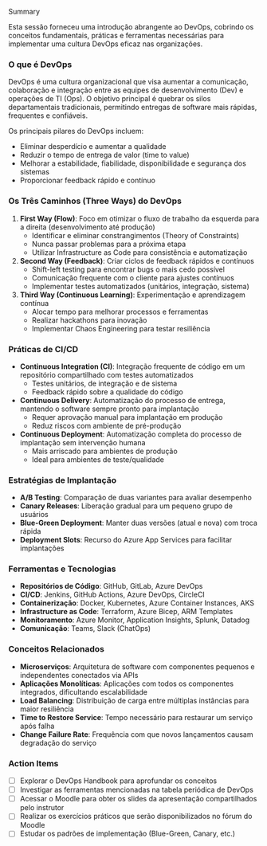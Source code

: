 Summary

Esta sessão forneceu uma introdução abrangente ao DevOps, cobrindo os conceitos fundamentais, práticas e ferramentas necessárias para implementar uma cultura DevOps eficaz nas organizações.

### O que é DevOps

DevOps é uma cultura organizacional que visa aumentar a comunicação, colaboração e integração entre as equipes de desenvolvimento (Dev) e operações de TI (Ops). O objetivo principal é quebrar os silos departamentais tradicionais, permitindo entregas de software mais rápidas, frequentes e confiáveis.

Os principais pilares do DevOps incluem:

- Eliminar desperdício e aumentar a qualidade
- Reduzir o tempo de entrega de valor (time to value)
- Melhorar a estabilidade, fiabilidade, disponibilidade e segurança dos sistemas
- Proporcionar feedback rápido e contínuo

### Os Três Caminhos (Three Ways) do DevOps

1. **First Way (Flow)**: Foco em otimizar o fluxo de trabalho da esquerda para a direita (desenvolvimento até produção)
    - Identificar e eliminar constrangimentos (Theory of Constraints)
    - Nunca passar problemas para a próxima etapa
    - Utilizar Infrastructure as Code para consistência e automatização
2. **Second Way (Feedback)**: Criar ciclos de feedback rápidos e contínuos
    - Shift-left testing para encontrar bugs o mais cedo possível
    - Comunicação frequente com o cliente para ajustes contínuos
    - Implementar testes automatizados (unitários, integração, sistema)
3. **Third Way (Continuous Learning)**: Experimentação e aprendizagem contínua
    - Alocar tempo para melhorar processos e ferramentas
    - Realizar hackathons para inovação
    - Implementar Chaos Engineering para testar resiliência

### Práticas de CI/CD

- **Continuous Integration (CI)**: Integração frequente de código em um repositório compartilhado com testes automatizados
    - Testes unitários, de integração e de sistema
    - Feedback rápido sobre a qualidade do código
- **Continuous Delivery**: Automatização do processo de entrega, mantendo o software sempre pronto para implantação
    - Requer aprovação manual para implantação em produção
    - Reduz riscos com ambiente de pré-produção
- **Continuous Deployment**: Automatização completa do processo de implantação sem intervenção humana
    - Mais arriscado para ambientes de produção
    - Ideal para ambientes de teste/qualidade

### Estratégias de Implantação

- **A/B Testing**: Comparação de duas variantes para avaliar desempenho
- **Canary Releases**: Liberação gradual para um pequeno grupo de usuários
- **Blue-Green Deployment**: Manter duas versões (atual e nova) com troca rápida
- **Deployment Slots**: Recurso do Azure App Services para facilitar implantações

### Ferramentas e Tecnologias

- **Repositórios de Código**: GitHub, GitLab, Azure DevOps
- **CI/CD**: Jenkins, GitHub Actions, Azure DevOps, CircleCI
- **Containerização**: Docker, Kubernetes, Azure Container Instances, AKS
- **Infrastructure as Code**: Terraform, Azure Bicep, ARM Templates
- **Monitoramento**: Azure Monitor, Application Insights, Splunk, Datadog
- **Comunicação**: Teams, Slack (ChatOps)

### Conceitos Relacionados

- **Microserviços**: Arquitetura de software com componentes pequenos e independentes conectados via APIs
- **Aplicações Monolíticas**: Aplicações com todos os componentes integrados, dificultando escalabilidade
- **Load Balancing**: Distribuição de carga entre múltiplas instâncias para maior resiliência
- **Time to Restore Service**: Tempo necessário para restaurar um serviço após falha
- **Change Failure Rate**: Frequência com que novos lançamentos causam degradação do serviço

### Action Items

- [ ]  Explorar o DevOps Handbook para aprofundar os conceitos
- [ ]  Investigar as ferramentas mencionadas na tabela periódica de DevOps
- [ ]  Acessar o Moodle para obter os slides da apresentação compartilhados pelo instrutor
- [ ]  Realizar os exercícios práticos que serão disponibilizados no fórum do Moodle
- [ ]  Estudar os padrões de implementação (Blue-Green, Canary, etc.)
